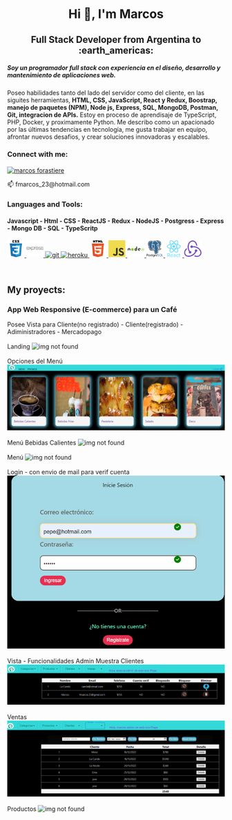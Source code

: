 
<h1 align="center">Hi 👋, I'm Marcos</h1>
<h2 align="center">Full Stack Developer from Argentina to :earth_americas:</h2>
<h5>Soy un programador full stack con experiencia en el diseño, desarrollo y mantenimiento de aplicaciones web.</h5>
<p>Poseo habilidades tanto del lado del servidor como del cliente, en las siguites herramientas, <b>HTML, CSS, JavaScript, React y Redux, Boostrap, manejo de paquetes (NPM), Node js, Express, SQL, MongoDB, Postman, Git, integracion de APIs.</b>
Estoy en proceso de aprendisaje de TypeScript, PHP, Docker, y proximamente Python.
Me describo como un apacionado por las últimas tendencias en tecnología, me gusta trabajar en equipo, afrontar nuevos desafios, y crear soluciones innovadoras y escalables.</p>

<h3 align="left">Connect with me:</h3>
<p align="left">
<a href="https://www.linkedin.com/in/marcos-forastiere-9b238328" target="blank"><img align="center" src="https://raw.githubusercontent.com/rahuldkjain/github-profile-readme-generator/master/src/images/icons/Social/linked-in-alt.svg" alt="marcos forastiere" height="30" width="40" /></a>
</p>
<p>📫 fmarcos_23@hotmail.com</p>

<h3 align="left">Languages and Tools:</h3>
<h4 align="left">Javascript - Html - CSS - ReactJS - Redux - NodeJS - Postgress - Express - Mongo DB - SQL - TypeScritp</h4>
<p align="left"> <a href="https://www.w3schools.com/css/" target="_blank" rel="noreferrer"> <img src="https://raw.githubusercontent.com/devicons/devicon/master/icons/css3/css3-original-wordmark.svg" alt="css3" width="40" height="40"/> </a> <a href="https://expressjs.com" target="_blank" rel="noreferrer"> <img src="https://raw.githubusercontent.com/devicons/devicon/master/icons/express/express-original-wordmark.svg" alt="express" width="40" height="40"/> </a> <a href="https://git-scm.com/" target="_blank" rel="noreferrer"> <img src="https://www.vectorlogo.zone/logos/git-scm/git-scm-icon.svg" alt="git" width="40" height="40"/> </a> <a href="https://heroku.com" target="_blank" rel="noreferrer"> <img src="https://www.vectorlogo.zone/logos/heroku/heroku-icon.svg" alt="heroku" width="40" height="40"/> </a> <a href="https://www.w3.org/html/" target="_blank" rel="noreferrer"> <img src="https://raw.githubusercontent.com/devicons/devicon/master/icons/html5/html5-original-wordmark.svg" alt="html5" width="40" height="40"/> </a> <a href="https://developer.mozilla.org/en-US/docs/Web/JavaScript" target="_blank" rel="noreferrer"> <img src="https://raw.githubusercontent.com/devicons/devicon/master/icons/javascript/javascript-original.svg" alt="javascript" width="40" height="40"/> </a> <a href="https://nodejs.org" target="_blank" rel="noreferrer"> <img src="https://raw.githubusercontent.com/devicons/devicon/master/icons/nodejs/nodejs-original-wordmark.svg" alt="nodejs" width="40" height="40"/> </a> <a href="https://www.postgresql.org" target="_blank" rel="noreferrer"> <img src="https://raw.githubusercontent.com/devicons/devicon/master/icons/postgresql/postgresql-original-wordmark.svg" alt="postgresql" width="40" height="40"/> </a> <a href="https://reactjs.org/" target="_blank" rel="noreferrer"> <img src="https://raw.githubusercontent.com/devicons/devicon/master/icons/react/react-original-wordmark.svg" alt="react" width="40" height="40"/> </a> <a href="https://redux.js.org" target="_blank" rel="noreferrer"> <img src="https://raw.githubusercontent.com/devicons/devicon/master/icons/redux/redux-original.svg" alt="redux" width="40" height="40"/> </a> </p>

&nbsp;

## My proyects:
<h3>App Web Responsive (E-commerce) para un Café</h3>
<span>Posee Vista para Cliente(no registrado) - Cliente(registrado) - Adiministradores - Mercadopago </span>
<br></br>
<span>Landing</span>
<img src="./fotos/Landing.jpg" alt="img not found" />
<br></br>
<span>Opciones del Menú</span>
<img src="./fotos/menuElven.jpg"  alt="img not found"/>
<br></br>
<span>Menú Bebidas Calientes</span>
<img src="./fotos/imagenMenu.jpg"  alt="img not found"/>
<br></br>
<span>Menú</span>
<img src="./fotos"  alt="img not found"/>
<br></br>
<span>Login - con envio de mail para verif cuenta</span>
<img src="./fotos/loginElven.jpg"  alt="img not found"/>
<br></br>
<span>Vista - Funcionalidades Admin</span>
<span>Muestra Clientes</span>
<img src="./fotos/muestraClientes.jpg"  alt="img not found"/>
<br></br>
<span>Ventas</span>
<img src="./fotos/ventas.jpg"  alt="img not found"/>
<br></br>
<span>Productos</span>
<img src="./fotos/productos.jpg"  alt="img not found"/>